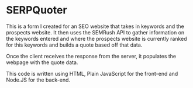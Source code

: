 # SERPQuoter
This is a form I created for an SEO website that takes in keywords and the prospects website. It then uses the SEMRush API to gather information on the keywords entered and where the prospects website is currently ranked for this keywords and builds a quote based off that data.

Once the client receives the response from the server, it populates the webpage with the quote data.

This code is written using HTML, Plain JavaScript for the front-end and Node.JS for the back-end.
